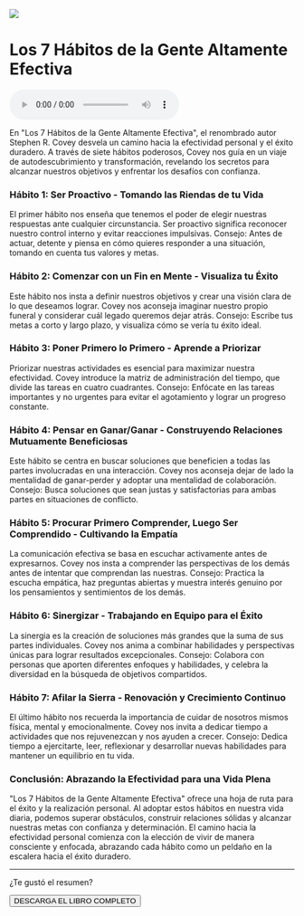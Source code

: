 ![](../content/l7hdlgae/imgs/Sk_QmW94l_1256x620.webp)

# Los 7 Hábitos de la Gente Altamente Efectiva

<audio src="../content/l7hdlgae/l7hdlgae.mp3" controls></audio>


En "Los 7 Hábitos de la Gente Altamente Efectiva", el renombrado autor Stephen R. Covey desvela un camino hacia la efectividad personal y el éxito duradero. A través de siete hábitos poderosos, Covey nos guía en un viaje de autodescubrimiento y transformación, revelando los secretos para alcanzar nuestros objetivos y enfrentar los desafíos con confianza.

### Hábito 1: Ser Proactivo - Tomando las Riendas de tu Vida

El primer hábito nos enseña que tenemos el poder de elegir nuestras respuestas ante cualquier circunstancia. Ser proactivo significa reconocer nuestro control interno y evitar reacciones impulsivas. Consejo: Antes de actuar, detente y piensa en cómo quieres responder a una situación, tomando en cuenta tus valores y metas.

### Hábito 2: Comenzar con un Fin en Mente - Visualiza tu Éxito

Este hábito nos insta a definir nuestros objetivos y crear una visión clara de lo que deseamos lograr. Covey nos aconseja imaginar nuestro propio funeral y considerar cuál legado queremos dejar atrás. Consejo: Escribe tus metas a corto y largo plazo, y visualiza cómo se vería tu éxito ideal.

### Hábito 3: Poner Primero lo Primero - Aprende a Priorizar

Priorizar nuestras actividades es esencial para maximizar nuestra efectividad. Covey introduce la matriz de administración del tiempo, que divide las tareas en cuatro cuadrantes. Consejo: Enfócate en las tareas importantes y no urgentes para evitar el agotamiento y lograr un progreso constante.

### Hábito 4: Pensar en Ganar/Ganar - Construyendo Relaciones Mutuamente Beneficiosas

Este hábito se centra en buscar soluciones que beneficien a todas las partes involucradas en una interacción. Covey nos aconseja dejar de lado la mentalidad de ganar-perder y adoptar una mentalidad de colaboración. Consejo: Busca soluciones que sean justas y satisfactorias para ambas partes en situaciones de conflicto.

### Hábito 5: Procurar Primero Comprender, Luego Ser Comprendido - Cultivando la Empatía

La comunicación efectiva se basa en escuchar activamente antes de expresarnos. Covey nos insta a comprender las perspectivas de los demás antes de intentar que comprendan las nuestras. Consejo: Practica la escucha empática, haz preguntas abiertas y muestra interés genuino por los pensamientos y sentimientos de los demás.

### Hábito 6: Sinergizar - Trabajando en Equipo para el Éxito

La sinergia es la creación de soluciones más grandes que la suma de sus partes individuales. Covey nos anima a combinar habilidades y perspectivas únicas para lograr resultados excepcionales. Consejo: Colabora con personas que aporten diferentes enfoques y habilidades, y celebra la diversidad en la búsqueda de objetivos compartidos.

### Hábito 7: Afilar la Sierra - Renovación y Crecimiento Continuo

El último hábito nos recuerda la importancia de cuidar de nosotros mismos física, mental y emocionalmente. Covey nos invita a dedicar tiempo a actividades que nos rejuvenezcan y nos ayuden a crecer. Consejo: Dedica tiempo a ejercitarte, leer, reflexionar y desarrollar nuevas habilidades para mantener un equilibrio en tu vida.

### Conclusión: Abrazando la Efectividad para una Vida Plena

"Los 7 Hábitos de la Gente Altamente Efectiva" ofrece una hoja de ruta para el éxito y la realización personal. Al adoptar estos hábitos en nuestra vida diaria, podemos superar obstáculos, construir relaciones sólidas y alcanzar nuestras metas con confianza y determinación. El camino hacia la efectividad personal comienza con la elección de vivir de manera consciente y enfocada, abrazando cada hábito como un peldaño en la escalera hacia el éxito duradero.

<hr>
<div class="center">
	<p>¿Te gustó el resumen?</p>
	<button onclick="downloadBook()">DESCARGA EL LIBRO COMPLETO</button>
<div>